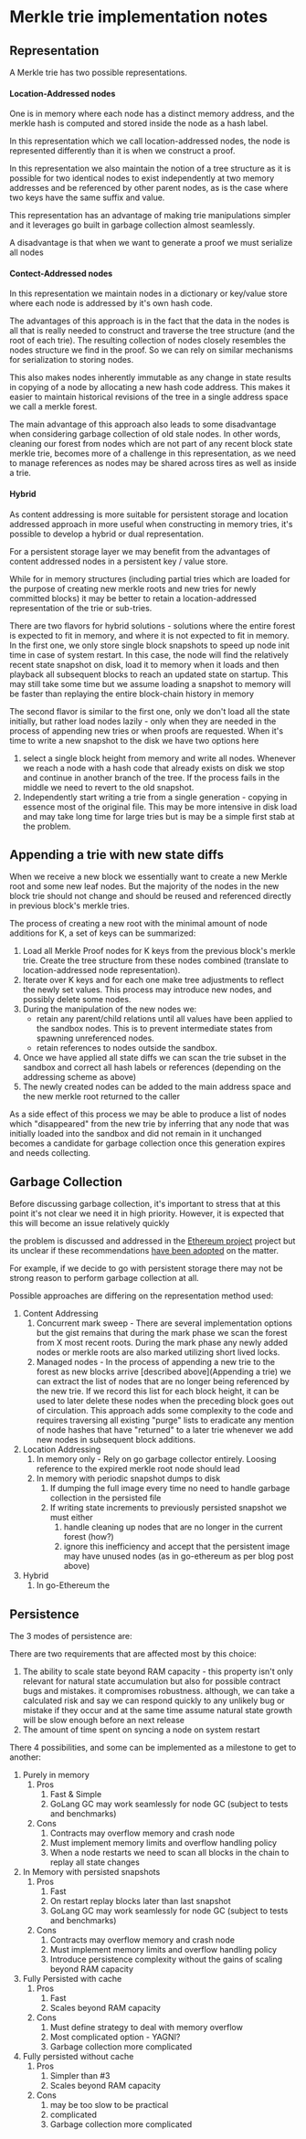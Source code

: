 # Merkle trie implementation notes

## Representation
A Merkle trie has two possible representations.
#### Location-Addressed nodes 
One is in memory where each node has a distinct memory address,
and the merkle hash is computed and stored inside the node as a hash label.

In this representation which we call location-addressed nodes, the node
is represented differently than it is when we construct a proof. 

In this representation we also maintain the notion of a tree structure as it is
possible for two identical nodes to exist independently at two memory addresses and be referenced
by other parent nodes, as is the case where two keys have the same suffix and value.  

This representation has an advantage of making trie manipulations simpler and it
leverages go built in  garbage collection almost seamlessly.

A disadvantage is that when we want to generate a proof we must serialize all nodes

#### Contect-Addressed nodes
In this representation we maintain nodes in a dictionary or key/value store where
each node is addressed by it's own hash code.

The advantages of this approach is in the fact that the data in the nodes is all 
that is really needed to construct and traverse the tree structure (and the root of each trie). 
The resulting collection of nodes closely resembles the nodes structure
we find in the proof. So we can rely on similar mechanisms for serialization to storing nodes.

This also makes nodes inherently immutable as any change in state results in copying 
of a node by allocating a new hash code address. This makes it easier to maintain
historical revisions of the tree in a single address space we call a merkle forest.

The main advantage of this approach also leads to some disadvantage when considering
garbage collection of old stale nodes. In other words, cleaning our forest from nodes which
are not part of any recent block state merkle trie, becomes more of a challenge in this representation,
as we need to manage references as nodes may be shared across tires as well as inside a trie.

#### Hybrid

As content addressing is more suitable for persistent storage and
location addressed approach in more useful when constructing in memory tries, it's possible to develop a hybrid or dual 
representation.

For a persistent storage layer we may benefit from the advantages of content addressed 
nodes in a persistent key / value store.

While for in memory structures (including partial tries which are loaded for the purpose of creating new
merkle roots and new tries for newly committed blocks) it may be better to retain 
a location-addressed representation of the trie or sub-tries.

There are two flavors for hybrid solutions - solutions where the entire forest 
is expected to fit in memory, and where it is not expected to fit in memory.
In the first one, we only store single block snapshots to speed up node init time
in case of system restart. In this case, the node will find the relatively recent 
state snapshot on disk, load it to memory when it loads and then playback all subsequent blocks
to reach an updated state on startup. This may still take some time but we assume loading
a snapshot to memory will be faster than replaying the entire block-chain history in memory

The second flavor is similar to the first one, only we don't load all the state
initially, but rather load nodes lazily - only when they are needed in the process of
appending new tries or when proofs are requested.
When it's time to write a new snapshot to the disk we have two options here
1. select a single block height from memory and write all nodes. Whenever we reach 
a node with a hash code that already exists on disk we stop and continue in another branch
of the tree. If the process fails in the middle we need to revert to the old snapshot.
1. Independently start writing a trie from a single generation - copying in essence most of the original
file. This may be more intensive in disk load and may take long time for large tries but
is may be a simple first stab at the problem.  

## Appending a trie with new state diffs

When we receive a new block we essentially want to create a new Merkle root and some new leaf nodes.
But the majority of the nodes in the new block trie should not change and should be reused and referenced directly in previous block's merkle tries.

The process of creating a new root with the minimal amount of node additions for K, a set of keys can be summarized:

1. Load all Merkle Proof nodes for K keys from the previous block's merkle trie. Create the tree structure from these nodes combined (translate to location-addressed node representation). 
1. Iterate over K keys and for each one make tree adjustments to reflect the newly set values. This process may introduce new nodes, and possibly delete some nodes.
1. During the manipulation of the new nodes we:
    * retain any parent/child relations until all values have been applied to the sandbox nodes. This is to prevent intermediate states from spawning unreferenced nodes. 
    * retain references to nodes outside the sandbox.
1. Once we have applied all state diffs we can scan the trie subset in the sandbox and correct all hash labels or references (depending on the addressing scheme as above)
1. The newly created nodes can be added to the main address space and the new merkle root returned to the caller

As a side effect of this process we may be able to produce a list of nodes which "disappeared" from the new trie by inferring that any node that was initially loaded into the sandbox and did not remain in it unchanged becomes a candidate for garbage collection once this generation expires and needs collecting.

## Garbage Collection
Before discussing garbage collection, it's important to stress that at this point it's not clear we need it in high priority.
However, it is expected that this will become an issue relatively quickly

the problem is discussed and addressed in the [Ethereum project](https://blog.ethereum.org/2015/06/26/state-tree-pruning/) project but 
its unclear if these recommendations [have been adopted](https://medium.com/codechain/ethereums-state-trie-pruning-45ea73ed2c78) on the matter.  

For example, if we decide to go with persistent storage there may not be strong reason to perform garbage collection at all.

Possible approaches are differing on the representation method used:
1. Content Addressing
    1. Concurrent mark sweep - There are several implementation options but the gist remains that during the mark phase we scan the forest from X most recent roots. During the mark phase any newly added nodes or merkle roots are also marked utilizing short lived locks.
    1. Managed nodes - In the process of appending a new trie to the forest as new blocks arrive [described above](Appending a trie) we can extract the list of nodes that are no longer being referenced by the new trie. If we record this list for each block height, 
    it can be used to later delete these nodes when the preceding block goes out of circulation. This approach adds some complexity to the code and requires traversing all existing "purge" lists to eradicate any mention of node hashes that have "returned" to a later 
    trie whenever we add new nodes in subsequent block additions.
1. Location Addressing
    1. In memory only - Rely on go garbage collector entirely. Loosing reference to the expired merkle root node should 
    lead 
    1. In memory with periodic snapshot dumps to disk
        1. If dumping the full image every time no need  to handle garbage collection in the persisted file
        1. If writing state increments to previously persisted snapshot we must either
            1. handle cleaning up nodes that are no longer in the current forest (how?)
            1. ignore this inefficiency and accept that the persistent image may have unused nodes (as in go-ethereum as per blog post above)
1. Hybrid
    1. In go-Ethereum the   

## Persistence

The 3 modes of persistence are:

There are two requirements that are affected most by this choice:
1. The ability to scale state beyond RAM capacity - this property isn't only relevant for natural state accumulation but also for possible contract bugs and mistakes. it compromises robustness. although, we can take a calculated risk and say we can respond quickly to any unlikely bug or mistake if they occur and at the same time assume natural state growth will be slow enough before an next release
1. The amount of time spent on syncing a node on system restart

There 4 possibilities, and some can be implemented as a milestone to get to another:

1. Purely in memory
    1. Pros 
        1. Fast & Simple
        1. GoLang GC may work seamlessly for node GC (subject to tests and benchmarks)
    1. Cons 
        1. Contracts may overflow memory and crash node
        1. Must implement memory limits and overflow handling policy
        1. When a node restarts we need to scan all blocks in the chain to replay all state changes
1. In Memory with persisted snapshots
    1. Pros 
        1. Fast
        1. On restart replay blocks later than last snapshot
        1. GoLang GC may work seamlessly for node GC (subject to tests and benchmarks)
    1. Cons 
        1. Contracts may overflow memory and crash node
        1. Must implement memory limits and overflow handling policy
        1. Introduce persistence complexity without the gains of scaling beyond RAM capacity
1. Fully Persisted with cache
    1. Pros 
        1. Fast
        1. Scales beyond RAM capacity
    1. Cons 
        1. Must define strategy to deal with memory overflow
        1. Most complicated option - YAGNI?
        1. Garbage collection more complicated
1. Fully persisted without cache
    1. Pros
        1. Simpler than #3
        1. Scales beyond RAM capacity
    1. Cons  
        1. may be too slow to be practical
        1. complicated
        1. Garbage collection more complicated
        
    